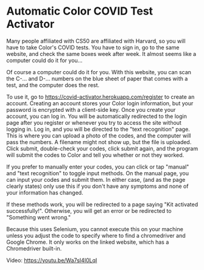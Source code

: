 # Automatic Color COVID Test Activator

Many people affiliated with CS50 are affiliated with Harvard, so you will have to take Color's COVID tests. You have to sign in, go to the same website, and check the same boxes week after week. It almost seems like a computer could do it for you... 

Of course a computer could do it for you. With this website, you can scan the C-... and D-... numbers on the blue sheet of paper that comes with a test, and the computer does the rest. 

To use it, go to https://covid-activator.herokuapp.com/register to create an account. Creating an account stores your Color login information, but your password is encrypted with a client-side key. Once you create your account, you can log in. You will be automatically redirected to the login page after you register or whenever you try to access the site without logging in. Log in, and you will be directed to the "text recognition" page. This is where you can upload a photo of the codes, and the computer will pass the numbers. A filename might not show up, but the file is uploaded. Click submit, double-check your codes, click submit again, and the program will submit the codes to Color and tell you whether or not they worked. 

If you prefer to manually enter your codes, you can click or tap "manual" and "text recognition" to toggle input methods. On the manual page, you can input your codes and submit them. In either case, (and as the page clearly states) only use this if you don't have any symptoms and none of your information has changed. 

If these methods work, you will be redirected to a page saying "Kit activated successfully!". Otherwise, you will get an error or be redirected to "Something went wrong."

Because this uses Selenium, you cannot execute this on your machine unless you adjust the code to specify where to find a chromedriver and Google Chrome. It only works on the linked website, which has a Chromedriver built-in. 

Video: https://youtu.be/Wa7sI4I0LqI
